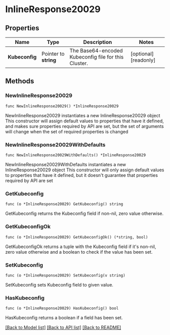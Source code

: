 # InlineResponse20029

## Properties

Name | Type | Description | Notes
------------ | ------------- | ------------- | -------------
**Kubeconfig** | Pointer to **string** | The Base64-encoded Kubeconfig file for this Cluster.  | [optional] [readonly] 

## Methods

### NewInlineResponse20029

`func NewInlineResponse20029() *InlineResponse20029`

NewInlineResponse20029 instantiates a new InlineResponse20029 object
This constructor will assign default values to properties that have it defined,
and makes sure properties required by API are set, but the set of arguments
will change when the set of required properties is changed

### NewInlineResponse20029WithDefaults

`func NewInlineResponse20029WithDefaults() *InlineResponse20029`

NewInlineResponse20029WithDefaults instantiates a new InlineResponse20029 object
This constructor will only assign default values to properties that have it defined,
but it doesn't guarantee that properties required by API are set

### GetKubeconfig

`func (o *InlineResponse20029) GetKubeconfig() string`

GetKubeconfig returns the Kubeconfig field if non-nil, zero value otherwise.

### GetKubeconfigOk

`func (o *InlineResponse20029) GetKubeconfigOk() (*string, bool)`

GetKubeconfigOk returns a tuple with the Kubeconfig field if it's non-nil, zero value otherwise
and a boolean to check if the value has been set.

### SetKubeconfig

`func (o *InlineResponse20029) SetKubeconfig(v string)`

SetKubeconfig sets Kubeconfig field to given value.

### HasKubeconfig

`func (o *InlineResponse20029) HasKubeconfig() bool`

HasKubeconfig returns a boolean if a field has been set.


[[Back to Model list]](../README.md#documentation-for-models) [[Back to API list]](../README.md#documentation-for-api-endpoints) [[Back to README]](../README.md)



